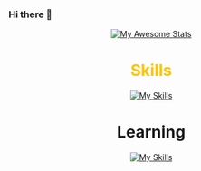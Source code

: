 ### Hi there 👋

<div display='flex' align='center'>
    
[![My Awesome Stats](https://awesome-github-stats.azurewebsites.net/user-stats/jvds-dev?cardType=github&theme=gruvbox&preferLogin=true&Background=DD272700&Border=DD272700&Text=FFC400&Title=FFC400&Ring=FFC400)](https://git.io/awesome-stats-card)

</div>

<div display='flex' align='center'>

<h1 style='color: #FFC400FF;'>Skills</h1>

<div display='flex' align='center'>

[![My Skills](https://skillicons.dev/icons?i=html,css,js,python,figma,photoshop)](https://skillicons.dev)

</div>
</div>

<div display='flex' align='center'>

# Learning

<div display='flex' align='center'>

[![My Skills](https://skillicons.dev/icons?i=react,nodejs,java,mysql)](https://skillicons.dev)

</div>
</div>
